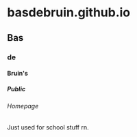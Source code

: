 # basdebruin.github.io
## Bas
### de
#### Bruin's
##### Public
###### Homepage

Just used for school stuff rn.